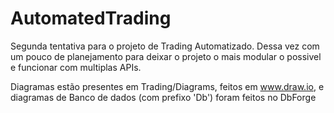 # AutomatedTrading
Segunda tentativa para o projeto de Trading Automatizado.
Dessa vez com um pouco de planejamento para deixar o projeto o mais modular o possivel e funcionar com multiplas APIs.

Diagramas estão presentes em Trading/Diagrams, feitos em www.draw.io, e diagramas de Banco de dados (com prefixo 'Db') foram feitos no DbForge

